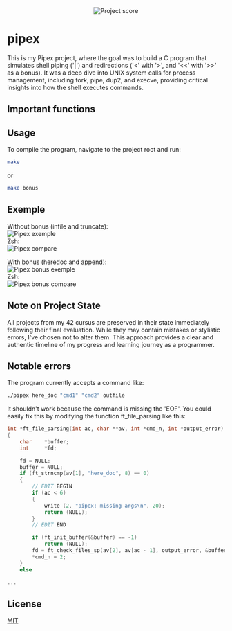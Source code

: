 <div align="center">
  <img src="https://i.ibb.co/cmF80PB/image.png" alt="Project score">
</div>

# pipex

This is my Pipex project, where the goal was to build a C program that simulates shell piping ('|') and redirections ('<' with '>', and '<<' with '>>' as a bonus). It was a deep dive into UNIX system calls for process management, including fork, pipe, dup2, and execve, providing critical insights into how the shell executes commands. 

## Important functions



## Usage

To compile the program, navigate to the project root and run:
```Bash
make
```

or

```Bash
make bonus
```

## Exemple

Without bonus (infile and truncate):  
![Pipex exemple](https://i.ibb.co/chfzsdD4/image.png)  
Zsh:  
![Pipex compare](https://i.ibb.co/4nGbxBDL/image.png)  

With bonus (heredoc and append):  
![Pipex bonus exemple](https://i.ibb.co/TD5Y3krT/image.png)  
Zsh:  
![Pipex bonus compare](https://i.ibb.co/q30DpC72/image.png)  

## Note on Project State

All projects from my 42 cursus are preserved in their state immediately following their final evaluation. While they may contain mistakes or stylistic errors, I've chosen not to alter them. This approach provides a clear and authentic timeline of my progress and learning journey as a programmer.

## Notable errors

The program currently accepts a command like:

```Bash
./pipex here_doc "cmd1" "cmd2" outfile
```

It shouldn't work because the command is missing the 'EOF'.
You could easily fix this by modifying the function ft_file_parsing like this:

```C
int	*ft_file_parsing(int ac, char **av, int *cmd_n, int *output_error)
{
	char	*buffer;
	int		*fd;

	fd = NULL;
	buffer = NULL;
	if (ft_strncmp(av[1], "here_doc", 8) == 0)
	{
        // EDIT BEGIN
		if (ac < 6)
		{
			write (2, "pipex: missing args\n", 20);
			return (NULL);
		}
        // EDIT END

		if (ft_init_buffer(&buffer) == -1)
			return (NULL);
		fd = ft_check_files_sp(av[2], av[ac - 1], output_error, &buffer);
		*cmd_n = 2;
	}
	else

...
```

## License

[MIT](https://choosealicense.com/licenses/mit/)
